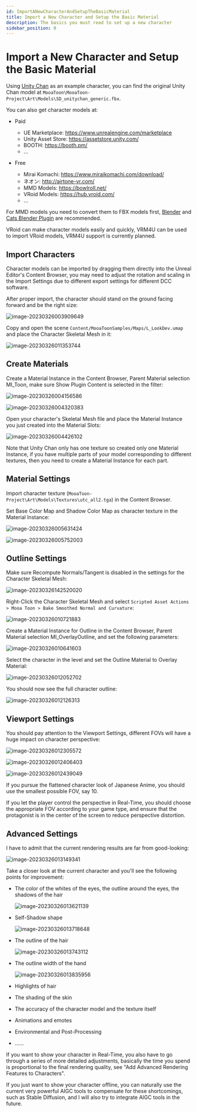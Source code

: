 ```yaml
---
id: ImportANewCharacterAndSetupTheBasicMaterial
title: Import a New Character and Setup the Basic Material
description: The basics you must read to set up a new character
sidebar_position: 0
---
```


# Import a New Character and Setup the Basic Material

Using [Unity Chan](https://unity-chan.com/) as an example character, you can find the original Unity Chan model at `MooaToon\MooaToon-Project\Art\Models\SD_unitychan_generic.fbx`.

You can also get character models at:

- Paid
  - UE Marketplace: https://www.unrealengine.com/marketplace
  - Unity Asset Store: https://assetstore.unity.com/
  - BOOTH: https://booth.pm/
  - ...

- Free
  - Mirai Komachi: https://www.miraikomachi.com/download/
  - ネオン: http://airtone-vr.com/
  - MMD Models: https://bowlroll.net/
  - VRoid Models: https://hub.vroid.com/
  - ...

For MMD models you need to convert them to FBX models first, [Blender](https://www.blender.org/) and [Cats Blender Plugin](https://github.com/absolute-quantum/cats-blender-plugin) are recommended.

VRoid can make character models easily and quickly, VRM4U can be used to import VRoid models, VRM4U support is currently planned.

## Import Characters

Character models can be imported by dragging them directly into the Unreal Editor's Content Browser, you may need to adjust the rotation and scaling in the Import Settings due to different export settings for different DCC software.

After proper import, the character should stand on the ground facing forward and be the right size:

![image-20230326003909649](./assets/image-20230326003909649.png)

Copy and open the scene `Content/MooaToonSamples/Maps/L_LookDev.umap` and place the Character Skeletal Mesh in it:

![image-20230326011353744](./assets/image-20230326011353744.png)

## Create Materials

Create a Material Instance in the Content Browser, Parent Material selection MI_Toon, make sure Show Plugin Content is selected in the filter:

![image-20230326004156586](./assets/image-20230326004156586.png)

![image-20230326004320383](./assets/image-20230326004320383.png)

Open your character's Skeletal Mesh file and place the Material Instance you just created into the Material Slots:

![image-20230326004426102](./assets/image-20230326004426102.png)

Note that Unity Chan only has one texture so created only one Material Instance, if you have multiple parts of your model corresponding to different textures, then you need to create a Material Instance for each part.

## Material Settings

Import character texture (`MooaToon-Project\Art\Models\Textures\utc_all2.tga`) in the Content Browser.

Set Base Color Map and Shadow Color Map as character texture in the Material Instance:

![image-20230326005631424](./assets/image-20230326005631424.png)

![image-20230326005752003](./assets/image-20230326005752003.png)

## Outline Settings

Make sure Recompute Normals/Tangent is disabled in the settings for the Character Skeletal Mesh:

![image-20230326142520020](./assets/image-20230326142520020.png)

Right-Click the Character Skeletal Mesh and select `Scripted Asset Actions > Mooa Toon > Bake Smoothed Normal and Curvature`:

![image-20230326010721883](./assets/image-20230326010721883.png)

Create a Material Instance for Outline in the Content Browser, Parent Material selection MI_OverlayOutline, and set the following parameters:

![image-20230326010641603](./assets/image-20230326010641603.png)

Select the character in the level and set the Outline Material to Overlay Material:

![image-20230326012052702](./assets/image-20230326012052702.png)

You should now see the full character outline:

![image-20230326012126313](./assets/image-20230326012126313.png)

## Viewport Settings

You should pay attention to the Viewport Settings, different FOVs will have a huge impact on character perspective:

![image-20230326012305572](./assets/image-20230326012305572.png)

![image-20230326012406403](./assets/image-20230326012406403.png)

![image-20230326012439049](./assets/image-20230326012439049.png)

If you pursue the flattened character look of Japanese Anime, you should use the smallest possible FOV, say 10.

If you let the player control the perspective in Real-Time, you should choose the appropriate FOV according to your game type, and ensure that the protagonist is in the center of the screen to reduce perspective distortion.

## Advanced Settings

I have to admit that the current rendering results are far from good-looking:

![image-20230326013149341](./assets/image-20230326013149341.png)

Take a closer look at the current character and you'll see the following points for improvement:

- The color of the whites of the eyes, the outline around the eyes, the shadows of the hair

  ![image-20230326013621139](./assets/image-20230326013621139.png)

- Self-Shadow shape

  ![image-20230326013718648](./assets/image-20230326013718648.png)

- The outline of the hair

  ![image-20230326013743112](./assets/image-20230326013743112.png)

- The outline width of the hand

  ![image-20230326013835956](./assets/image-20230326013835956.png)

- Highlights of hair

- The shading of the skin

- The accuracy of the character model and the texture itself

- Animations and emotes

- Environmental and Post-Processing

- ......

If you want to show your character in Real-Time, you also have to go through a series of more detailed adjustments, basically the time you spend is proportional to the final rendering quality, see "Add Advanced Rendering Features to Characters".

If you just want to show your character offline, you can naturally use the current very powerful AIGC tools to compensate for these shortcomings, such as Stable Diffusion, and I will also try to integrate AIGC tools in the future.



















